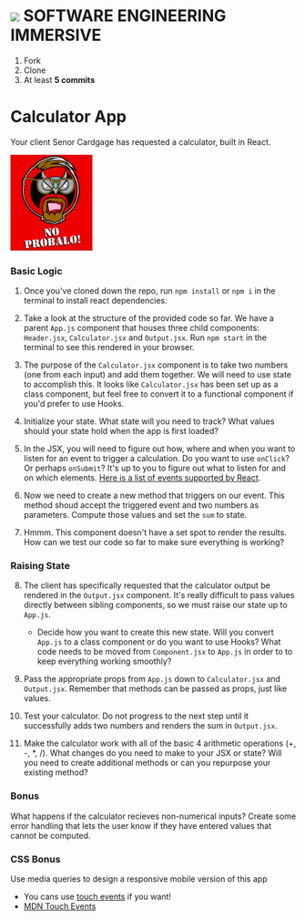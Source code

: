 # ![](https://ga-dash.s3.amazonaws.com/production/assets/logo-9f88ae6c9c3871690e33280fcf557f33.png)  SOFTWARE ENGINEERING IMMERSIVE

1. Fork
1. Clone
1. At least **5 commits**

# Calculator App

Your client Senor Cardgage has requested a calculator, built in React.

![](assets/no_probalo.png)

### Basic Logic

1. Once you've cloned down the repo, run `npm install` or `npm i` in the terminal to install react dependencies.

2. Take a look at the structure of the provided code so far. We have a parent `App.js` component that houses three child components: `Header.jsx`, `Calculator.jsx` and `Output.jsx`. Run `npm start` in the terminal to see this rendered in your browser.
  
3. The purpose of the `Calculator.jsx` component is to take two numbers (one from each input) and add them together. We will need to use state to accomplish this. It looks like `Calculator.jsx` has been set up as a class component, but feel free to convert it to a functional component if you'd prefer to use Hooks. 

4. Initialize your state. What state will you need to track? What values should your state hold when the app is first loaded?

5. In the JSX, you will need to figure out how, where and when you want to listen for an event to trigger a calculation. Do you want to use `onClick`? Or perhaps `onSubmit`? It's up to you to figure out what to listen for and on which elements. [Here is a list of events supported by React](https://facebook.github.io/react/docs/events.html#supported-events).

6. Now we need to create a new method that triggers on our event. This method shoud accept the triggered event and two numbers as parameters. Compute those values and set the `sum` to state.

7. Hmmm. This component doesn't have a set spot to render the results. How can we test our code so far to make sure everything is working?

### Raising State

8. The client has specifically requested that the calculator output be rendered in the `Output.jsx` component. It's really difficult to pass values directly between sibling components, so we must raise our state up to `App.js`.
    - Decide how you want to create this new state. Will you convert `App.js` to a class component or do you want to use Hooks? What code needs to be moved from `Component.jsx` to `App.js` in order to to keep everything working smoothly?

9. Pass the appropriate props from `App.js` down to `Calculator.jsx` and `Output.jsx`. Remember that methods can be passed as props, just like values.

10. Test your calculator. Do not progress to the next step until it successfully adds two numbers and renders the sum in `Output.jsx`.

11. Make the calculator work with all of the basic 4 arithmetic operations (+, -, *, /). What changes do you need to make to your JSX or state? Will you need to create additional methods or can you repurpose your existing method?

### Bonus
What happens if the calculator recieves non-numerical inputs? Create some error handling that lets the user know if they have entered values that cannot be computed.

### CSS Bonus
Use media queries to design a responsive mobile version of this app
- You cans use [touch events](https://reactjs.org/docs/events.html#touch-events) if you want!
- [MDN Touch Events](https://developer.mozilla.org/en-US/docs/Web/API/Touch_events)
